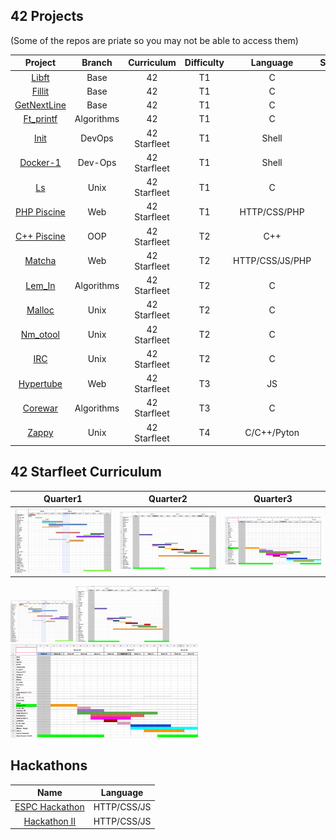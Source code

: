 
## 42 Projects
  (Some of the repos are priate so you may not be able to access them)
  
|Project|Branch|Curriculum|Difficulty|Language|Status|
|:-:|:-:|:-:|:-:|:-:|:-:|
|[Libft](https://github.com/psprawka/Libft)|Base|42|T1|C|:rooster:|
|[Fillit](https://github.com/psprawka/Fillit)|Base|42|T1|C|:rooster:|
|[GetNextLine](https://github.com/psprawka/GetNextLine)|Base|42|T1|C|:rooster:|
|[Ft_printf](https://github.com/psprawka/ft_printf)|Algorithms|42|T1|C|:rooster:|
|[Init](https://github.com/psprawka/init)|DevOps|42 Starfleet|T1|Shell|:egg:|
|[Docker-1](https://github.com/psprawka/docker-1)|Dev-Ops|42 Starfleet|T1|Shell|:rooster:|
|[Ls](https://github.com/psprawka/ft_ls)|Unix|42 Starfleet|T1|C|:hatched_chick:|
|[PHP Piscine](https://github.com/psprawka/Php_piscine)|Web|42 Starfleet|T1|HTTP/CSS/PHP|:rooster:| 
|[C++ Piscine](https://github.com/psprawka/Cpp_piscine)|OOP|42 Starfleet|T2|C++|:egg:|
|[Matcha](https://github.com/psprawka/Matcha)|Web|42 Starfleet|T2|HTTP/CSS/JS/PHP|:hatching_chick:|
|[Lem_In](https://github.com/psprawka/Lem-in)|Algorithms|42 Starfleet|T2|C|:rooster:|
|[Malloc](https://github.com/psprawka/ft_malloc)|Unix|42 Starfleet|T2|C|:hatched_chick:|
|[Nm_otool](https://github.com/psprawka/nm-otool)|Unix|42 Starfleet|T2|C|:hatching_chick:|
|[IRC](https://github.com/psprawka/IRC)|Unix|42 Starfleet|T2|C|:hatched_chick:|
|[Hypertube](https://github.com/psprawka/Hypertube)|Web|42 Starfleet|T3|JS|:hatching_chick:| 
|[Corewar](https://github.com/psprawka/corewar)|Algorithms|42 Starfleet|T3|C|:rooster:| 
|[Zappy](https://github.com/psprawka/Zappy)|Unix|42 Starfleet|T4|C/C++/Pyton|:rooster:|

## 42 Starfleet Curriculum

|Quarter1             | Quarter2             |  Quarter3            |
|:-------------------:|:--------------------:|:--------------------:|
|![](srcs/road1.png)  |  ![](srcs/road2.png) | ![](srcs/road3.png)  |

<p float="left">
  <img src="srcs/road1.png" width="100" />
  <img src="srcs/road2.png" width="150" /> 
  <img src="srcs/road3.png" width="300" />
</p>

## Hackathons
|Name|Language|
|:-:|:-:|
|[ESPC Hackathon](https://github.com/psprawka/Restoratio)|HTTP/CSS/JS|
|[Hackathon II](https://github.com/psprawka/Moodweb)|HTTP/CSS/JS|
